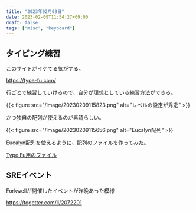 ```yaml
---
title: "2023年02月09日"
date: 2023-02-09T11:54:27+09:00
draft: false
tags: ["misc", "keyboard"]
---
```


## タイピング練習

このサイトがイケてる気がする。

<https://type-fu.com/>

行ごとで練習していけるので、自分が理想としている練習方法ができる。

{{< figure src="/image/20230209115823.png" alt="レベルの設定が秀逸" >}}

かつ独自の配列が使えるのが素晴らしい。

{{< figure src="/image/20230209115656.png" alt="Eucalyn配列" >}}

Eucalyn配列を使えるように、配列のファイルを作ってみた。

[Type Fu用のファイル](/data/Eucalyn.tfl)

## SREイベント

Forkwellが開催したイベントが昨晩あった模様

<https://togetter.com/li/2072201>
